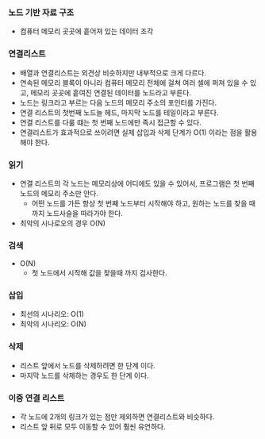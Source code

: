 ### 노드 기반 자료 구조
- 컴퓨터 메모리 곳곳에 흩어져 있는 데이터 조각

### 연결리스트
- 배열과 연결리스트는 외견상 비슷하지만 내부적으로 크게 다르다.
- 연속된 메모리 블록이 아니라 컴퓨터 메모리 전체에 걸쳐 여러 셀에 퍼져 있을 수 있고, 메모리 곳곳에 흩여진 연결된 데이터를 노드라고 부른다.
- 노드는 링크라고 부르는 다음 노드의 메모리 주소의 포인터를 가진다.
- 연결 리스트의 첫번째 노드늘 헤드, 마지막 노드를 테일이라고 부른다.
- 연결 리스트를 다룰 떄는 첫 번째 노드에만 즉시 접근할 수 있다.
- 연결리스트가 효과적으로 쓰이려면 실제 삽입과 삭제 단계가 O(1) 이라는 점을 활용해야 한다.

### 읽기
- 연결 리스트의 각 노드는 메모리상에 어디에도 있을 수 있어서, 프로그램은 첫 번째 노드의 메모리 주소만 안다.
  - 어떤 노드를 가든 항상 첫 번째 노드부터 시작해야 하고, 원하는 노드를 찾을 때 까지 노드사슬을 따라가야 한다.
- 최악의 시나로오의 경우 O(N)

### 검색
- O(N)
  - 첫 노드에서 시작해 값을 찾을때 까지 검사한다.

### 삽입
- 최선의 시나리오: O(1)
- 최악의 시나리오: O(N)

### 삭제
- 리스트 앞에서 노드를 삭제하려면 한 단계 이다.
- 마지막 노드를 삭제하는 경우도 한 단계 이다.

### 이중 연결 리스트
- 각 노드에 2개의 링크가 있는 점만 제외하면 연결리스트와 비슷하다.
- 리스트 앞 뒤로 모두 이동할 수 있어 훨씬 유연하다.
